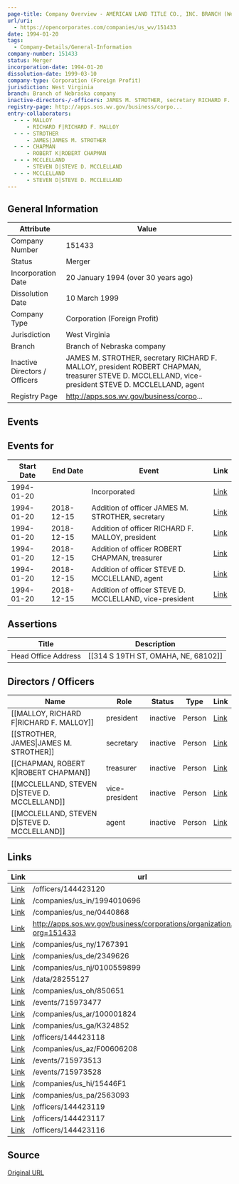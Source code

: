 ```yaml
---
page-title: Company Overview - AMERICAN LAND TITLE CO., INC. BRANCH (West Virginia - 151433)
url/uri:
  - https://opencorporates.com/companies/us_wv/151433
date: 1994-01-20
tags:
  - Company-Details/General-Information
company-number: 151433
status: Merger
incorporation-date: 1994-01-20
dissolution-date: 1999-03-10
company-type: Corporation (Foreign Profit)
jurisdiction: West Virginia
branch: Branch of Nebraska company
inactive-directors-/-officers: JAMES M. STROTHER, secretary RICHARD F. MALLOY, president ROBERT CHAPMAN, treasurer STEVE D. MCCLELLAND, vice-president STEVE D. MCCLELLAND, agent
registry-page: http://apps.sos.wv.gov/business/corpo...
entry-collaborators:
  - - - MALLOY
      - RICHARD F|RICHARD F. MALLOY
  - - - STROTHER
      - JAMES|JAMES M. STROTHER
  - - - CHAPMAN
      - ROBERT K|ROBERT CHAPMAN
  - - - MCCLELLAND
      - STEVEN D|STEVE D. MCCLELLAND
  - - - MCCLELLAND
      - STEVEN D|STEVE D. MCCLELLAND
---
```


## General Information
| Attribute          | Value                                       |
|--------------------|---------------------------------------------|
| Company Number     | 151433                                      |
| Status             | Merger                                      |
| Incorporation Date | 20 January 1994 (over 30 years ago)         |
| Dissolution Date   | 10 March 1999                               |
| Company Type       | Corporation (Foreign Profit)                |
| Jurisdiction       | West Virginia                               |
| Branch             | Branch of Nebraska company                  |
| Inactive Directors / Officers | JAMES M. STROTHER, secretary RICHARD F. MALLOY, president ROBERT CHAPMAN, treasurer STEVE D. MCCLELLAND, vice-president STEVE D. MCCLELLAND, agent |
| Registry Page      | http://apps.sos.wv.gov/business/corpo...    |

## Events
## Events for
| Start Date | End Date   | Event                                                   | Link |
|------------|------------|-------------------------------------------------------|------|
| 1994-01-20 |            | Incorporated                                            | [Link](https://opencorporates.com/events/715973552) |
| 1994-01-20 | 2018-12-15 | Addition of officer JAMES M. STROTHER, secretary        | [Link](https://opencorporates.com/events/715973477) |
| 1994-01-20 | 2018-12-15 | Addition of officer RICHARD F. MALLOY, president        | [Link](https://opencorporates.com/events/715973465) |
| 1994-01-20 | 2018-12-15 | Addition of officer ROBERT CHAPMAN, treasurer           | [Link](https://opencorporates.com/events/715973489) |
| 1994-01-20 | 2018-12-15 | Addition of officer STEVE D. MCCLELLAND, agent          | [Link](https://opencorporates.com/events/715973528) |
| 1994-01-20 | 2018-12-15 | Addition of officer STEVE D. MCCLELLAND, vice-president | [Link](https://opencorporates.com/events/715973513) |

## Assertions
| Title               | Description                                             |
|---------------------|---------------------------------------------------------|
| Head Office Address | [[314 S 19TH ST, OMAHA, NE, 68102]]                     |

## Directors / Officers
| Name                 | Role            | Status     | Type        | Link |
|----------------------|-----------------|------------|-------------|------|
| [[MALLOY, RICHARD F\|RICHARD F. MALLOY]] | president       | inactive   | Person      | [Link](https://opencorporates.com/officers/144423116) |
| [[STROTHER, JAMES\|JAMES M. STROTHER]] | secretary       | inactive   | Person      | [Link](https://opencorporates.com/officers/144423117) |
| [[CHAPMAN, ROBERT K\|ROBERT CHAPMAN]] | treasurer       | inactive   | Person      | [Link](https://opencorporates.com/officers/144423118) |
| [[MCCLELLAND, STEVEN D\|STEVE D. MCCLELLAND]] | vice-president  | inactive   | Person      | [Link](https://opencorporates.com/officers/144423119) |
| [[MCCLELLAND, STEVEN D\|STEVE D. MCCLELLAND]] | agent           | inactive   | Person      | [Link](https://opencorporates.com/officers/144423120) |

## Links
| Link   | url                            
|--------|--------------------------------|
| [Link](/officers/144423120) |/officers/144423120           
| [Link](/companies/us_in/1994010696) |/companies/us_in/1994010696   
| [Link](/companies/us_ne/0440868) |/companies/us_ne/0440868      
| [Link](http://apps.sos.wv.gov/business/corporations/organization.aspx?org=151433) |http://apps.sos.wv.gov/business/corporations/organization.aspx?org=151433
| [Link](/companies/us_ny/1767391) |/companies/us_ny/1767391      
| [Link](/companies/us_de/2349626) |/companies/us_de/2349626      
| [Link](/companies/us_nj/0100559899) |/companies/us_nj/0100559899   
| [Link](/data/28255127) |/data/28255127                
| [Link](/companies/us_oh/850651) |/companies/us_oh/850651       
| [Link](/events/715973477) |/events/715973477             
| [Link](/companies/us_ar/100001824) |/companies/us_ar/100001824    
| [Link](/companies/us_ga/K324852) |/companies/us_ga/K324852      
| [Link](/officers/144423118) |/officers/144423118           
| [Link](/companies/us_az/F00606208) |/companies/us_az/F00606208    
| [Link](/events/715973513) |/events/715973513             
| [Link](/events/715973528) |/events/715973528             
| [Link](/companies/us_hi/15446F1) |/companies/us_hi/15446F1      
| [Link](/companies/us_pa/2563093) |/companies/us_pa/2563093      
| [Link](/officers/144423119) |/officers/144423119           
| [Link](/officers/144423117) |/officers/144423117           
| [Link](/officers/144423116) |/officers/144423116           

## Source
[Original URL](https://opencorporates.com/companies/us_wv/151433)
